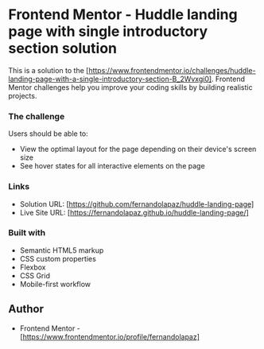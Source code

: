 # Frontend Mentor - Huddle landing page with single introductory section solution

This is a solution to the [https://www.frontendmentor.io/challenges/huddle-landing-page-with-a-single-introductory-section-B_2Wvxgi0]. Frontend Mentor challenges help you improve your coding skills by building realistic projects. 

### The challenge

Users should be able to:

- View the optimal layout for the page depending on their device's screen size
- See hover states for all interactive elements on the page

### Links

- Solution URL: [https://github.com/fernandolapaz/huddle-landing-page]
- Live Site URL: [https://fernandolapaz.github.io/huddle-landing-page/]

### Built with

- Semantic HTML5 markup
- CSS custom properties
- Flexbox
- CSS Grid
- Mobile-first workflow

## Author

- Frontend Mentor - [https://www.frontendmentor.io/profile/fernandolapaz]
